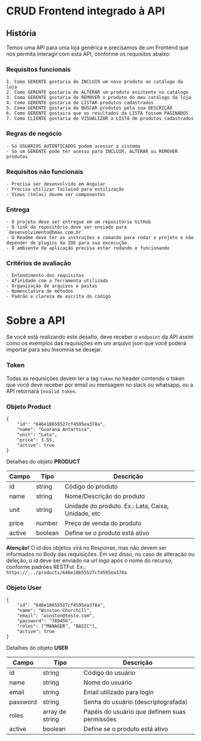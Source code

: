 # CRUD Frontend integrado à API

## História
Temos uma API para uma loja genérica e precisamos de um Frontend que nos permita interagir com esta API, conforme os requisitos abaixo:

### Requisitos funcionais
	1. Como GERENTE gostaria de INCLUIR um novo produto ao catálogo da loja
	2. Como GERENTE gostaria de ALTERAR um produto existente no catálogo
	3. Como GERENTE gostaria de REMOVER o produto do meu catálogo da loja
	4. Como GERENTE gostaria de LISTAR produtos cadastrados
	5. Como GERENTE gostaria de BUSCAR produtos pela sua DESCRIÇÃO
 	6. Como GERENTE gostaira que os resultados da LISTA fossem PAGINADOS
  	7. Como CLIENTE gostaria de VISUALIZAR a LISTA de produtos cadastrados

### Regras de negócio
	- Só USUÁRIOS AUTENTICADOS podem acessar o sistema
	- Só um GERENTE pode ter acesso para INCLUIR, ALTERAR ou REMOVER produtos 	

### Requisitos não funcionais
	- Precisa ser desenvolvido em Angular
 	- Precisa utilizar Tailwind para estilização
 	- Views (telas) devem ser componentes

### Entrega
	- O projeto deve ser entregue em um repositório GitHub
	- O link do repositório deve ser enviado para `desenvolvimento@hmax.com.br`
	- O Readme deve ter as instruções e comando para rodar o projeto e não depender de plugins da IDE para sua excecução.
	- O ambiente da aplicação precisa estar rodando e funcionando
	
### Critérios de avaliação
	- Entendimento dos requisitos
	- Afinidade com a ferramenta utilizada
	- Organização de arquivos e pastas
 	- Nomenclatura de métodos
	- Padrão e clareza de escrita do código

# Sobre a API
Se você está realizando este desafio, deve receber o `endpoint` da API assim como os exemplos das requisições em um arquivo json que você poderá importar para seu Insomnia se desejar.

### Token
Todas as requisições devem ter a tag `token` no header contendo o token que você deve receber por email ou mensagem no slack ou whatsapp, ou a API retornará `Invalid token`.

### Objeto Product

```
{
	"id": "646e18655527cf4595ea378a",
	"name": "Guaraná Antartica",
	"unit": "Lata",
	"price": 3.55,
	"active": true
}
```

Detalhes do objeto **PRODUCT**

| Campo | Tipo | Descrição |
|---|---|---|
| id | string | Código do produto |
| name | string | Nome/Descrição do produto |
| unit | string | Unidade do produto. Ex.: Lata, Caixa, Unidade, etc |
| price | number | Preço de venda do produto |
| active | boolean | Define se o produto está ativo |

**Atenção!** O id dos objetos virá no Response, mas não devem ser informados no Body das requisições. Em vez disso, no caso de alteração ou deleção, o id deve ser enviado na url logo após o nome do recurso, conforme padrões RESTFul. Ex.:
`https://.../products/646e18655527cf4595ea378a`

### Objeto User

```
{
	"id": "646e18655527cf4595ea378a",
	"name": "Winston Churchill",
	"email": "winston@teste.com",
	"password": "789456",
	"roles": ["MANAGER", "BASIC"],
	"active": true
}
```

Detalhes do objeto **USER**

| Campo | Tipo | Descrição |
|---|---|---|
| id | string | Código do usuário |
| name | string | Nome do usuário |
| email | string | Email utilizado para login |
| password | string | Senha do usuário (descriptografada) |
| roles | array de string | Papéis do usuário que definem suas permissões |
| active | boolean | Define se o produto está ativo |
